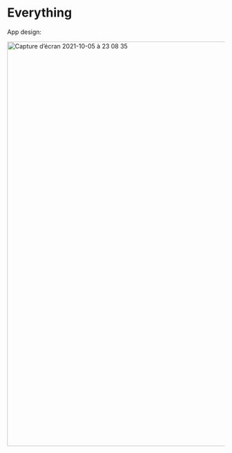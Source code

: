 # Everything

App design: 

<style>
  .img {
    border-radius: 20px;
  }
</style>
<img width="936" className="img"  alt="Capture d’écran 2021-10-05 à 23 08 35" src="https://user-images.githubusercontent.com/73179254/136103202-74c6e84e-5cbb-41f9-9ba4-1f46a65d7571.png">
